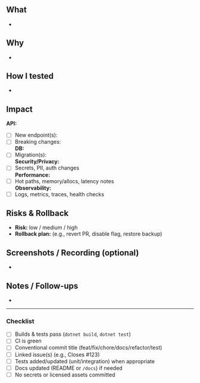 <!--
AI: Generate a concise PR description from the diff + commit messages.
Fill the sections below. Use crisp bullets. If a section doesn’t apply, write “N/A”.

Format:
- What: 3–6 bullets, start with verb, call out net-new vs modified code.
- Why: 1–3 bullets linking problem/story/issue.
- How tested: list unit/integration/manual steps; mention edge cases.
- Impact: API endpoints changed, DB migrations, security/privacy, perf, observability.
- Risks & Rollback: risk level (low/med/high), how to revert, feature flag if any.

Also list the most impacted files or modules.
-->

## What
- 

## Why
- 

## How I tested
- 

## Impact
**API:**
- [ ] New endpoint(s):
- [ ] Breaking changes:  
  **DB:**
- [ ] Migration(s):  
  **Security/Privacy:**
- [ ] Secrets, PII, auth changes  
  **Performance:**
- [ ] Hot paths, memory/allocs, latency notes  
  **Observability:**
- [ ] Logs, metrics, traces, health checks

## Risks & Rollback
- **Risk:** low / medium / high
- **Rollback plan:** (e.g., revert PR, disable flag, restore backup)

## Screenshots / Recording (optional)
- 

## Notes / Follow-ups
- 

---
### Checklist
- [ ] Builds & tests pass (`dotnet build`, `dotnet test`)
- [ ] CI is green
- [ ] Conventional commit title (feat/fix/chore/docs/refactor/test)
- [ ] Linked issue(s) (e.g., Closes #123)
- [ ] Tests added/updated (unit/integration) when appropriate
- [ ] Docs updated (README or `/docs`) if needed
- [ ] No secrets or licensed assets committed
